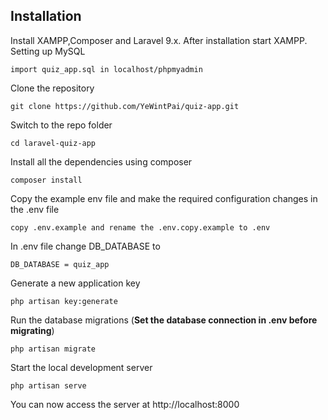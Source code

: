 
## Installation
Install XAMPP,Composer and Laravel 9.x.
After installation start XAMPP.
Setting up MySQL

    import quiz_app.sql in localhost/phpmyadmin

    
Clone the repository

    git clone https://github.com/YeWintPai/quiz-app.git

Switch to the repo folder

    cd laravel-quiz-app
    
Install all the dependencies using composer

    composer install

Copy the example env file and make the required configuration changes in the .env file

    copy .env.example and rename the .env.copy.example to .env

In .env file change DB_DATABASE to 

    DB_DATABASE = quiz_app

Generate a new application key

    php artisan key:generate

Run the database migrations (**Set the database connection in .env before migrating**)

    php artisan migrate


Start the local development server

    php artisan serve

You can now access the server at http://localhost:8000

